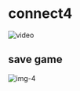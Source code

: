 # connect4

![video](https://github.com/kushadige/connect4/assets/101992799/bf288255-927d-4130-8641-615f5b131456)

## save game
![img-4](https://github.com/kushadige/connect4/assets/101992799/47ec982a-3f49-4c4e-a553-a7da4127db84)
